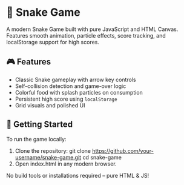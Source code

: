 # 🐍 Snake Game

A modern Snake Game built with pure JavaScript and HTML Canvas. Features smooth animation, particle effects, score tracking, and localStorage support for high scores.

## 🎮 Features

- Classic Snake gameplay with arrow key controls
- Self-collision detection and game-over logic
- Colorful food with splash particles on consumption
- Persistent high score using `localStorage`
- Grid visuals and polished UI

## 🚀 Getting Started

To run the game locally:

1. Clone the repository:
   git clone https://github.com/your-username/snake-game.git
   cd snake-game
2. Open index.html in any modern browser.

No build tools or installations required – pure HTML & JS!
